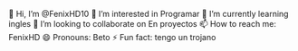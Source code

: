 👋 Hi, I’m @FenixHD10
👀 I’m interested in Programar
🌱 I’m currently learning ingles
💞️ I’m looking to collaborate on En proyectos
📫 How to reach me: FenixHD
😄 Pronouns: Beto
⚡ Fun fact: tengo un trojano
